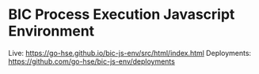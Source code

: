 # BIC Process Execution Javascript Environment

Live: https://go-hse.github.io/bic-js-env/src/html/index.html
Deployments: https://github.com/go-hse/bic-js-env/deployments 

